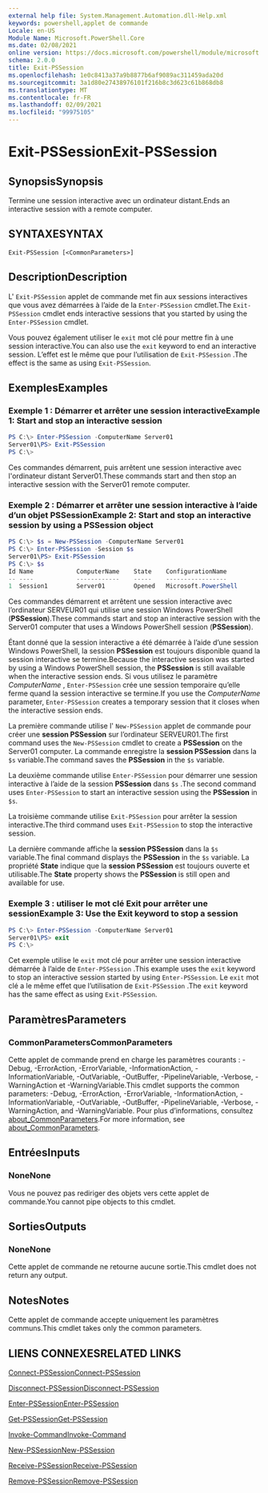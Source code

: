 ```yaml
---
external help file: System.Management.Automation.dll-Help.xml
keywords: powershell,applet de commande
Locale: en-US
Module Name: Microsoft.PowerShell.Core
ms.date: 02/08/2021
online version: https://docs.microsoft.com/powershell/module/microsoft.powershell.core/exit-pssession?view=powershell-5.1&WT.mc_id=ps-gethelp
schema: 2.0.0
title: Exit-PSSession
ms.openlocfilehash: 1e0c8413a37a9b8877b6af9089ac311459ada20d
ms.sourcegitcommit: 3a1d80e27438976101f216b8c3d623c61b868db8
ms.translationtype: MT
ms.contentlocale: fr-FR
ms.lasthandoff: 02/09/2021
ms.locfileid: "99975105"
---
```

# <span data-ttu-id="20f02-103">Exit-PSSession</span><span class="sxs-lookup"><span data-stu-id="20f02-103">Exit-PSSession</span></span>

## <span data-ttu-id="20f02-104">Synopsis</span><span class="sxs-lookup"><span data-stu-id="20f02-104">Synopsis</span></span>
<span data-ttu-id="20f02-105">Termine une session interactive avec un ordinateur distant.</span><span class="sxs-lookup"><span data-stu-id="20f02-105">Ends an interactive session with a remote computer.</span></span>

## <span data-ttu-id="20f02-106">SYNTAXE</span><span class="sxs-lookup"><span data-stu-id="20f02-106">SYNTAX</span></span>

```
Exit-PSSession [<CommonParameters>]
```

## <span data-ttu-id="20f02-107">Description</span><span class="sxs-lookup"><span data-stu-id="20f02-107">Description</span></span>

<span data-ttu-id="20f02-108">L' `Exit-PSSession` applet de commande met fin aux sessions interactives que vous avez démarrées à l’aide de la `Enter-PSSession` cmdlet.</span><span class="sxs-lookup"><span data-stu-id="20f02-108">The `Exit-PSSession` cmdlet ends interactive sessions that you started by using the `Enter-PSSession` cmdlet.</span></span>

<span data-ttu-id="20f02-109">Vous pouvez également utiliser le `exit` mot clé pour mettre fin à une session interactive.</span><span class="sxs-lookup"><span data-stu-id="20f02-109">You can also use the `exit` keyword to end an interactive session.</span></span> <span data-ttu-id="20f02-110">L’effet est le même que pour l’utilisation de `Exit-PSSession` .</span><span class="sxs-lookup"><span data-stu-id="20f02-110">The effect is the same as using `Exit-PSSession`.</span></span>

## <span data-ttu-id="20f02-111">Exemples</span><span class="sxs-lookup"><span data-stu-id="20f02-111">Examples</span></span>

### <span data-ttu-id="20f02-112">Exemple 1 : Démarrer et arrêter une session interactive</span><span class="sxs-lookup"><span data-stu-id="20f02-112">Example 1: Start and stop an interactive session</span></span>

```powershell
PS C:\> Enter-PSSession -ComputerName Server01
Server01\PS> Exit-PSSession
PS C:\>
```

<span data-ttu-id="20f02-113">Ces commandes démarrent, puis arrêtent une session interactive avec l'ordinateur distant Server01.</span><span class="sxs-lookup"><span data-stu-id="20f02-113">These commands start and then stop an interactive session with the Server01 remote computer.</span></span>

### <span data-ttu-id="20f02-114">Exemple 2 : Démarrer et arrêter une session interactive à l’aide d’un objet PSSession</span><span class="sxs-lookup"><span data-stu-id="20f02-114">Example 2: Start and stop an interactive session by using a PSSession object</span></span>

```powershell
PS C:\> $s = New-PSSession -ComputerName Server01
PS C:\> Enter-PSSession -Session $s
Server01\PS> Exit-PSSession
PS C:\> $s
Id Name            ComputerName    State    ConfigurationName
-- ----            ------------    -----    -----------------
1  Session1        Server01        Opened   Microsoft.PowerShell
```

<span data-ttu-id="20f02-115">Ces commandes démarrent et arrêtent une session interactive avec l’ordinateur SERVEUR01 qui utilise une session Windows PowerShell (**PSSession**).</span><span class="sxs-lookup"><span data-stu-id="20f02-115">These commands start and stop an interactive session with the Server01 computer that uses a Windows PowerShell session (**PSSession**).</span></span>

<span data-ttu-id="20f02-116">Étant donné que la session interactive a été démarrée à l’aide d’une session Windows PowerShell, la session **PSSession** est toujours disponible quand la session interactive se termine.</span><span class="sxs-lookup"><span data-stu-id="20f02-116">Because the interactive session was started by using a Windows PowerShell session, the **PSSession** is still available when the interactive session ends.</span></span> <span data-ttu-id="20f02-117">Si vous utilisez le paramètre _ComputerName_ , `Enter-PSSession` crée une session temporaire qu’elle ferme quand la session interactive se termine.</span><span class="sxs-lookup"><span data-stu-id="20f02-117">If you use the _ComputerName_ parameter, `Enter-PSSession` creates a temporary session that it closes when the interactive session ends.</span></span>

<span data-ttu-id="20f02-118">La première commande utilise l' `New-PSSession` applet de commande pour créer une **session PSSession** sur l’ordinateur SERVEUR01.</span><span class="sxs-lookup"><span data-stu-id="20f02-118">The first command uses the `New-PSSession` cmdlet to create a **PSSession** on the Server01 computer.</span></span> <span data-ttu-id="20f02-119">La commande enregistre la **session PSSession** dans la `$s` variable.</span><span class="sxs-lookup"><span data-stu-id="20f02-119">The command saves the **PSSession** in the `$s` variable.</span></span>

<span data-ttu-id="20f02-120">La deuxième commande utilise `Enter-PSSession` pour démarrer une session interactive à l’aide de la session **PSSession** dans `$s` .</span><span class="sxs-lookup"><span data-stu-id="20f02-120">The second command uses `Enter-PSSession` to start an interactive session using the **PSSession** in `$s`.</span></span>

<span data-ttu-id="20f02-121">La troisième commande utilise `Exit-PSSession` pour arrêter la session interactive.</span><span class="sxs-lookup"><span data-stu-id="20f02-121">The third command uses `Exit-PSSession` to stop the interactive session.</span></span>

<span data-ttu-id="20f02-122">La dernière commande affiche la **session PSSession** dans la `$s` variable.</span><span class="sxs-lookup"><span data-stu-id="20f02-122">The final command displays the **PSSession** in the `$s` variable.</span></span> <span data-ttu-id="20f02-123">La propriété **State** indique que la **session PSSession** est toujours ouverte et utilisable.</span><span class="sxs-lookup"><span data-stu-id="20f02-123">The **State** property shows the **PSSession** is still open and available for use.</span></span>

### <span data-ttu-id="20f02-124">Exemple 3 : utiliser le mot clé Exit pour arrêter une session</span><span class="sxs-lookup"><span data-stu-id="20f02-124">Example 3: Use the Exit keyword to stop a session</span></span>

```powershell
PS C:\> Enter-PSSession -ComputerName Server01
Server01\PS> exit
PS C:\>
```

<span data-ttu-id="20f02-125">Cet exemple utilise le `exit` mot clé pour arrêter une session interactive démarrée à l’aide de `Enter-PSSession` .</span><span class="sxs-lookup"><span data-stu-id="20f02-125">This example uses the `exit` keyword to stop an interactive session started by using `Enter-PSSession`.</span></span> <span data-ttu-id="20f02-126">Le `exit` mot clé a le même effet que l’utilisation de `Exit-PSSession` .</span><span class="sxs-lookup"><span data-stu-id="20f02-126">The `exit` keyword has the same effect as using `Exit-PSSession`.</span></span>

## <span data-ttu-id="20f02-127">Paramètres</span><span class="sxs-lookup"><span data-stu-id="20f02-127">Parameters</span></span>

### <span data-ttu-id="20f02-128">CommonParameters</span><span class="sxs-lookup"><span data-stu-id="20f02-128">CommonParameters</span></span>

<span data-ttu-id="20f02-129">Cette applet de commande prend en charge les paramètres courants : -Debug, -ErrorAction, -ErrorVariable, -InformationAction, -InformationVariable, -OutVariable, -OutBuffer, -PipelineVariable, -Verbose, -WarningAction et -WarningVariable.</span><span class="sxs-lookup"><span data-stu-id="20f02-129">This cmdlet supports the common parameters: -Debug, -ErrorAction, -ErrorVariable, -InformationAction, -InformationVariable, -OutVariable, -OutBuffer, -PipelineVariable, -Verbose, -WarningAction, and -WarningVariable.</span></span> <span data-ttu-id="20f02-130">Pour plus d’informations, consultez [about_CommonParameters](https://go.microsoft.com/fwlink/?LinkID=113216).</span><span class="sxs-lookup"><span data-stu-id="20f02-130">For more information, see [about_CommonParameters](https://go.microsoft.com/fwlink/?LinkID=113216).</span></span>

## <span data-ttu-id="20f02-131">Entrées</span><span class="sxs-lookup"><span data-stu-id="20f02-131">Inputs</span></span>

### <span data-ttu-id="20f02-132">None</span><span class="sxs-lookup"><span data-stu-id="20f02-132">None</span></span>

<span data-ttu-id="20f02-133">Vous ne pouvez pas rediriger des objets vers cette applet de commande.</span><span class="sxs-lookup"><span data-stu-id="20f02-133">You cannot pipe objects to this cmdlet.</span></span>

## <span data-ttu-id="20f02-134">Sorties</span><span class="sxs-lookup"><span data-stu-id="20f02-134">Outputs</span></span>

### <span data-ttu-id="20f02-135">None</span><span class="sxs-lookup"><span data-stu-id="20f02-135">None</span></span>

<span data-ttu-id="20f02-136">Cette applet de commande ne retourne aucune sortie.</span><span class="sxs-lookup"><span data-stu-id="20f02-136">This cmdlet does not return any output.</span></span>

## <span data-ttu-id="20f02-137">Notes</span><span class="sxs-lookup"><span data-stu-id="20f02-137">Notes</span></span>

<span data-ttu-id="20f02-138">Cette applet de commande accepte uniquement les paramètres communs.</span><span class="sxs-lookup"><span data-stu-id="20f02-138">This cmdlet takes only the common parameters.</span></span>

## <span data-ttu-id="20f02-139">LIENS CONNEXES</span><span class="sxs-lookup"><span data-stu-id="20f02-139">RELATED LINKS</span></span>

[<span data-ttu-id="20f02-140">Connect-PSSession</span><span class="sxs-lookup"><span data-stu-id="20f02-140">Connect-PSSession</span></span>](Connect-PSSession.md)

[<span data-ttu-id="20f02-141">Disconnect-PSSession</span><span class="sxs-lookup"><span data-stu-id="20f02-141">Disconnect-PSSession</span></span>](Disconnect-PSSession.md)

[<span data-ttu-id="20f02-142">Enter-PSSession</span><span class="sxs-lookup"><span data-stu-id="20f02-142">Enter-PSSession</span></span>](Enter-PSSession.md)

[<span data-ttu-id="20f02-143">Get-PSSession</span><span class="sxs-lookup"><span data-stu-id="20f02-143">Get-PSSession</span></span>](Get-PSSession.md)

[<span data-ttu-id="20f02-144">Invoke-Command</span><span class="sxs-lookup"><span data-stu-id="20f02-144">Invoke-Command</span></span>](Invoke-Command.md)

[<span data-ttu-id="20f02-145">New-PSSession</span><span class="sxs-lookup"><span data-stu-id="20f02-145">New-PSSession</span></span>](New-PSSession.md)

[<span data-ttu-id="20f02-146">Receive-PSSession</span><span class="sxs-lookup"><span data-stu-id="20f02-146">Receive-PSSession</span></span>](Receive-PSSession.md)

[<span data-ttu-id="20f02-147">Remove-PSSession</span><span class="sxs-lookup"><span data-stu-id="20f02-147">Remove-PSSession</span></span>](Remove-PSSession.md)
